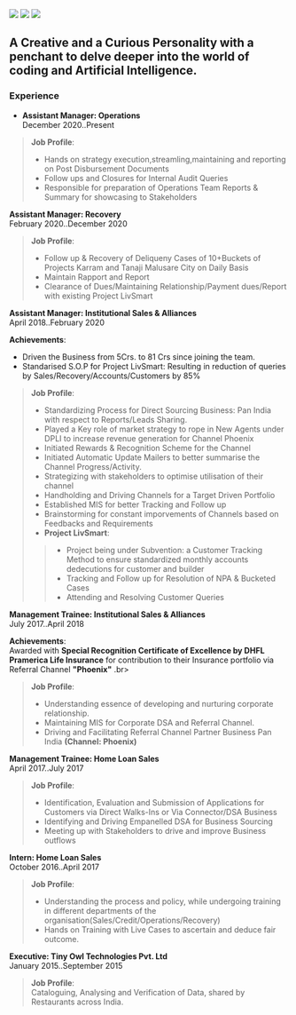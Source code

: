 <meta http-equiv='cache-control' content='no-cache'> 
<meta http-equiv='expires' content='0'> 
<meta http-equiv='pragma' content='no-cache'>

<nav>
<a href="mailto:gautamwalve@gmail.com?"><img src="https://img.shields.io/badge/gmail-%23DD0031.svg?&style=for-the-badge&logo=gmail&logoColor=white"/></a>
<a href="https://www.linkedin.com/in/gautamwalve/"><img src="https://img.shields.io/badge/-LinkedIn-blue?&style=for-the-badge&logo=LinkedIn&logoColor=white"/></a>
<a href ="https://github.com/AasuraA/Aasuraa.github.io/raw/d93254eb8369140f262d1f372eaf94df5132dff0/Gautam%20Walve__Resume_py%20.pdf"><img src ="https://img.shields.io/badge/-Download-green?&style=for-the-badge&logo=Download&logoColor=white"/></a>
</nav>

## A Creative and a Curious Personality with a penchant to delve deeper into the world of coding and Artificial Intelligence.

### Experience
- **Assistant Manager: Operations**<br>
December 2020..Present <br>
> **Job Profile**:<br> 
>- Hands on strategy execution,streamling,maintaining and reporting on Post Disbursement Documents
>- Follow ups and Closures for Internal Audit Queries
>- Responsible for preparation of Operations Team Reports & Summary for showcasing to Stakeholders

**Assistant Manager: Recovery**<br>
February 2020..December 2020<br>
> **Job Profile**:<br>
>- Follow up & Recovery of Deliqueny Cases of 10+Buckets of Projects Karram and Tanaji Malusare City on Daily Basis
>- Maintain Rapport and Report
>- Clearance of Dues/Maintaining Relationship/Payment dues/Report with existing Project LivSmart

**Assistant Manager: Institutional Sales & Alliances**<br>
April 2018..February 2020<br>

**Achievements**:<br>
- Driven the Business from 5Crs. to 81 Crs since joining the team.
- Standarised S.O.P for Project LivSmart: Resulting in reduction of queries by Sales/Recovery/Accounts/Customers by 85%<br>
> **Job Profile**:<br>
>- Standardizing Process for Direct Sourcing Business: Pan India with respect to Reports/Leads Sharing.
>- Played a Key role of market strategy to rope in New Agents under DPLI to increase revenue generation for Channel Phoenix
>- Initiated Rewards & Recognition Scheme for the Channel
>- Initiated Automatic Update Mailers to better summarise the Channel Progress/Activity.
>- Strategizing with stakeholders to optimise utilisation of their channel
>- Handholding and Driving Channels for a Target Driven Portfolio
>- Established MIS for better Tracking and Follow up
>- Brainstorming for constant imporvements of Channels based on Feedbacks and Requirements
>- **Project LivSmart**:<br>
>>- Project being under Subvention:  a Customer Tracking Method to ensure standardized monthly accounts dedecutions for customer and builder
>>- Tracking and Follow up for Resolution of NPA & Bucketed Cases
>>- Attending and Resolving Customer Queries

**Management Trainee: Institutional Sales & Alliances**<br>
July 2017..April 2018<br>

**Achievements**:<br>
Awarded with **Special Recognition Certificate of Excellence by DHFL Pramerica Life Insurance** for contribution to their Insurance portfolio via Referral Channel **"Phoenix"** .br>
> **Job Profile**:<br>
>- Understanding essence of developing and nurturing corporate relationship.
>- Maintaining MIS for Corporate DSA and Referral Channel.
>- Driving and Facilitating Referral Channel Partner Business Pan India **(Channel: Phoenix)**

**Management Trainee: Home Loan Sales**<br>
April 2017..July 2017<br>

> **Job Profile**:<br>
>- Identification, Evaluation and Submission of Applications for Customers via Direct Walks-Ins or Via Connector/DSA Business
>- Identifying and Driving Empanelled DSA for Business Sourcing 
>- Meeting up with Stakeholders to drive and improve Business outflows

**Intern: Home Loan Sales**<br>
October 2016..April 2017<br>

> **Job Profile**:<br>
>- Understanding the process and policy, while undergoing training in different departments of the organisation(Sales/Credit/Operations/Recovery)
>- Hands on Training with Live Cases to ascertain and deduce fair outcome.

**Executive: Tiny Owl Technologies Pvt. Ltd**<br>
January 2015..September 2015<br>

> **Job Profile**:<br>
> Cataloguing, Analysing and Verification of Data, shared by Restaurants across India.
